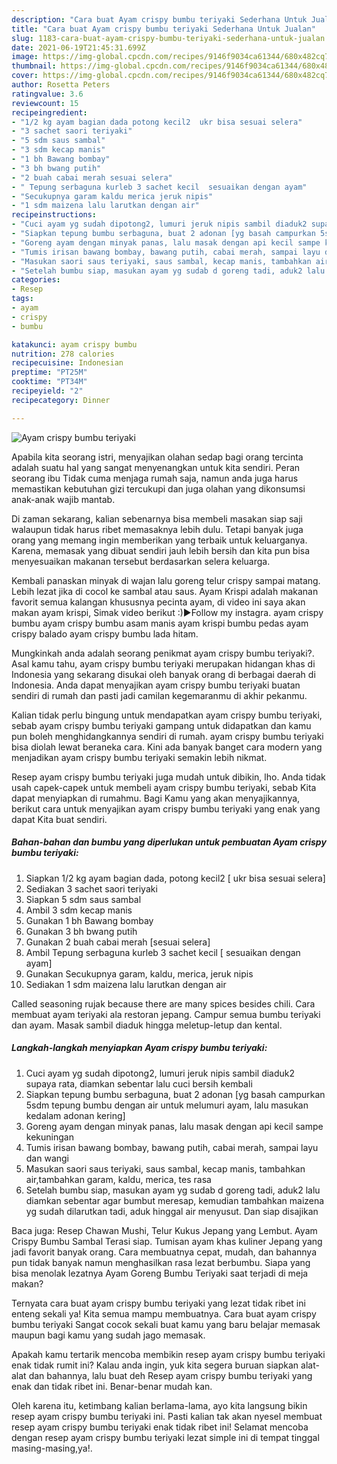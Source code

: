 ```yaml
---
description: "Cara buat Ayam crispy bumbu teriyaki Sederhana Untuk Jualan"
title: "Cara buat Ayam crispy bumbu teriyaki Sederhana Untuk Jualan"
slug: 1183-cara-buat-ayam-crispy-bumbu-teriyaki-sederhana-untuk-jualan
date: 2021-06-19T21:45:31.699Z
image: https://img-global.cpcdn.com/recipes/9146f9034ca61344/680x482cq70/ayam-crispy-bumbu-teriyaki-foto-resep-utama.jpg
thumbnail: https://img-global.cpcdn.com/recipes/9146f9034ca61344/680x482cq70/ayam-crispy-bumbu-teriyaki-foto-resep-utama.jpg
cover: https://img-global.cpcdn.com/recipes/9146f9034ca61344/680x482cq70/ayam-crispy-bumbu-teriyaki-foto-resep-utama.jpg
author: Rosetta Peters
ratingvalue: 3.6
reviewcount: 15
recipeingredient:
- "1/2 kg ayam bagian dada potong kecil2  ukr bisa sesuai selera"
- "3 sachet saori teriyaki"
- "5 sdm saus sambal"
- "3 sdm kecap manis"
- "1 bh Bawang bombay"
- "3 bh bwang putih"
- "2 buah cabai merah sesuai selera"
- " Tepung serbaguna kurleb 3 sachet kecil  sesuaikan dengan ayam"
- "Secukupnya garam kaldu merica jeruk nipis"
- "1 sdm maizena lalu larutkan dengan air"
recipeinstructions:
- "Cuci ayam yg sudah dipotong2, lumuri jeruk nipis sambil diaduk2 supaya rata, diamkan sebentar lalu cuci bersih kembali"
- "Siapkan tepung bumbu serbaguna, buat 2 adonan [yg basah campurkan 5sdm tepung bumbu dengan air untuk melumuri ayam, lalu masukan kedalam adonan kering]"
- "Goreng ayam dengan minyak panas, lalu masak dengan api kecil sampe kekuningan"
- "Tumis irisan bawang bombay, bawang putih, cabai merah, sampai layu dan wangi"
- "Masukan saori saus teriyaki, saus sambal, kecap manis, tambahkan air,tambahkan garam, kaldu, merica, tes rasa"
- "Setelah bumbu siap, masukan ayam yg sudab d goreng tadi, aduk2 lalu diamkan sebentar agar bumbut meresap, kemudian tambahkan maizena yg sudah dilarutkan tadi, aduk hinggal air menyusut. Dan siap disajikan"
categories:
- Resep
tags:
- ayam
- crispy
- bumbu

katakunci: ayam crispy bumbu 
nutrition: 278 calories
recipecuisine: Indonesian
preptime: "PT25M"
cooktime: "PT34M"
recipeyield: "2"
recipecategory: Dinner

---
```



![Ayam crispy bumbu teriyaki](https://img-global.cpcdn.com/recipes/9146f9034ca61344/680x482cq70/ayam-crispy-bumbu-teriyaki-foto-resep-utama.jpg)

Apabila kita seorang istri, menyajikan olahan sedap bagi orang tercinta adalah suatu hal yang sangat menyenangkan untuk kita sendiri. Peran seorang ibu Tidak cuma menjaga rumah saja, namun anda juga harus memastikan kebutuhan gizi tercukupi dan juga olahan yang dikonsumsi anak-anak wajib mantab.

Di zaman  sekarang, kalian sebenarnya bisa membeli masakan siap saji walaupun tidak harus ribet memasaknya lebih dulu. Tetapi banyak juga orang yang memang ingin memberikan yang terbaik untuk keluarganya. Karena, memasak yang dibuat sendiri jauh lebih bersih dan kita pun bisa menyesuaikan makanan tersebut berdasarkan selera keluarga. 

Kembali panaskan minyak di wajan lalu goreng telur crispy sampai matang. Lebih lezat jika di cocol ke sambal atau saus. Ayam Krispi adalah makanan favorit semua kalangan khususnya pecinta ayam, di video ini saya akan makan ayam krispi, Simak video berikut :)▶Follow my instagra. ayam crispy bumbu ayam crispy bumbu asam manis ayam krispi bumbu pedas ayam crispy balado ayam crispy bumbu lada hitam.

Mungkinkah anda adalah seorang penikmat ayam crispy bumbu teriyaki?. Asal kamu tahu, ayam crispy bumbu teriyaki merupakan hidangan khas di Indonesia yang sekarang disukai oleh banyak orang di berbagai daerah di Indonesia. Anda dapat menyajikan ayam crispy bumbu teriyaki buatan sendiri di rumah dan pasti jadi camilan kegemaranmu di akhir pekanmu.

Kalian tidak perlu bingung untuk mendapatkan ayam crispy bumbu teriyaki, sebab ayam crispy bumbu teriyaki gampang untuk didapatkan dan kamu pun boleh menghidangkannya sendiri di rumah. ayam crispy bumbu teriyaki bisa diolah lewat beraneka cara. Kini ada banyak banget cara modern yang menjadikan ayam crispy bumbu teriyaki semakin lebih nikmat.

Resep ayam crispy bumbu teriyaki juga mudah untuk dibikin, lho. Anda tidak usah capek-capek untuk membeli ayam crispy bumbu teriyaki, sebab Kita dapat menyiapkan di rumahmu. Bagi Kamu yang akan menyajikannya, berikut cara untuk menyajikan ayam crispy bumbu teriyaki yang enak yang dapat Kita buat sendiri.

<!--inarticleads1-->

##### Bahan-bahan dan bumbu yang diperlukan untuk pembuatan Ayam crispy bumbu teriyaki:

1. Siapkan 1/2 kg ayam bagian dada, potong kecil2 [ ukr bisa sesuai selera]
1. Sediakan 3 sachet saori teriyaki
1. Siapkan 5 sdm saus sambal
1. Ambil 3 sdm kecap manis
1. Gunakan 1 bh Bawang bombay
1. Gunakan 3 bh bwang putih
1. Gunakan 2 buah cabai merah [sesuai selera]
1. Ambil  Tepung serbaguna kurleb 3 sachet kecil [ sesuaikan dengan ayam]
1. Gunakan Secukupnya garam, kaldu, merica, jeruk nipis
1. Sediakan 1 sdm maizena lalu larutkan dengan air


Called seasoning rujak because there are many spices besides chili. Cara membuat ayam teriyaki ala restoran jepang. Campur semua bumbu teriyaki dan ayam. Masak sambil diaduk hingga meletup-letup dan kental. 

<!--inarticleads2-->

##### Langkah-langkah menyiapkan Ayam crispy bumbu teriyaki:

1. Cuci ayam yg sudah dipotong2, lumuri jeruk nipis sambil diaduk2 supaya rata, diamkan sebentar lalu cuci bersih kembali
1. Siapkan tepung bumbu serbaguna, buat 2 adonan [yg basah campurkan 5sdm tepung bumbu dengan air untuk melumuri ayam, lalu masukan kedalam adonan kering]
1. Goreng ayam dengan minyak panas, lalu masak dengan api kecil sampe kekuningan
1. Tumis irisan bawang bombay, bawang putih, cabai merah, sampai layu dan wangi
1. Masukan saori saus teriyaki, saus sambal, kecap manis, tambahkan air,tambahkan garam, kaldu, merica, tes rasa
1. Setelah bumbu siap, masukan ayam yg sudab d goreng tadi, aduk2 lalu diamkan sebentar agar bumbut meresap, kemudian tambahkan maizena yg sudah dilarutkan tadi, aduk hinggal air menyusut. Dan siap disajikan


Baca juga: Resep Chawan Mushi, Telur Kukus Jepang yang Lembut. Ayam Crispy Bumbu Sambal Terasi siap. Tumisan ayam khas kuliner Jepang yang jadi favorit banyak orang. Cara membuatnya cepat, mudah, dan bahannya pun tidak banyak namun menghasilkan rasa lezat berbumbu. Siapa yang bisa menolak lezatnya Ayam Goreng Bumbu Teriyaki saat terjadi di meja makan? 

Ternyata cara buat ayam crispy bumbu teriyaki yang lezat tidak ribet ini enteng sekali ya! Kita semua mampu membuatnya. Cara buat ayam crispy bumbu teriyaki Sangat cocok sekali buat kamu yang baru belajar memasak maupun bagi kamu yang sudah jago memasak.

Apakah kamu tertarik mencoba membikin resep ayam crispy bumbu teriyaki enak tidak rumit ini? Kalau anda ingin, yuk kita segera buruan siapkan alat-alat dan bahannya, lalu buat deh Resep ayam crispy bumbu teriyaki yang enak dan tidak ribet ini. Benar-benar mudah kan. 

Oleh karena itu, ketimbang kalian berlama-lama, ayo kita langsung bikin resep ayam crispy bumbu teriyaki ini. Pasti kalian tak akan nyesel membuat resep ayam crispy bumbu teriyaki enak tidak ribet ini! Selamat mencoba dengan resep ayam crispy bumbu teriyaki lezat simple ini di tempat tinggal masing-masing,ya!.

